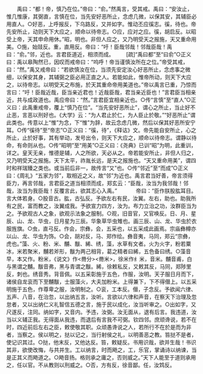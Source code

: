 <!-- { "loadSidebar": true } -->
　　禹曰：“都！帝，慎乃在位。”帝曰：“俞。”然禹言，受其戒。禹曰：“安汝止，惟几惟康，其弼直，言慎在位，当先安好恶所止，念虑几微，以保其安，其辅臣必用直人。○好恶，上呼报反，下乌路反，又并如字。惟动丕应徯志。徯，待也。帝先安所止，动则天下大应之，顺命以待帝志。○应，应对之应。徯，胡启反。以昭受上帝，天其申命用休。”昭，明也。非但人应之，又乃明受天之报施，天又重命用美。○施，始豉反。重，直用反。帝曰：“吁！臣哉邻哉！邻哉臣哉！禹曰：“俞。”邻，近也。言君臣道近，相须而成。 
　　[疏]“禹曰都”至“曰俞”○正义曰：禹以皋陶然已，因叹而戒帝曰：“呜呼！帝当谨慎汝所在之位。”帝受其戒，曰：“然。”禹又戒帝曰：“若欲慎汝在位，当须先安定汝心好恶所止，念虑事之微细，以保安其身，其辅弼之臣必用正直之人。若能如此，惟帝所动，则天下大应之，以待帝志。以明受天之布施，於天其重命帝用美道也。”帝以禹言已重，乃惊而言曰：“吁！臣哉近哉，臣当亲近君也！近哉臣哉，君当亲近臣也！”言君臣当相亲近，共与成政道也。禹应帝曰：“然。”言君臣宜相亲近也。○传“言慎”至“直人”○正义曰：此禹重戒帝，覆上“慎乃在位”。“当先安好恶所止”，谓心之所止，当止好不止恶，言恶以刑好也。《大学》云：“为人君止於仁，为人臣止於敬。”“好恶所止”谓此类也。传意以上“惟”为念，下“惟”为辞，故云念虑几微，然后以保其好恶所安宁耳。○传“徯待”至“帝志”○正义曰：“徯，待”，《释诂》文。帝先能自安所止，心之所止，止於好事，其有举动，发号出令，则天下大应之，顺命以待帝志。谓静以待命，有命则从也。○传“昭明”至“用美”○正义曰：《尧典》已训“昭”为明，此重训，详之。皇天无亲，惟德是辅，人之所欲，天必从之。帝若能安所止，非但人归之，又乃明受天之报施。天下太平，祚胤长远，是天之报施也。“天又重命用美”，谓四时和祥瑞臻之类也。或当前后非一，故传言“又”也。○传“邻近”至“而成”○正义曰：《周礼》“五家为邻”，取相近之义，故“邻”为近也。禹言君当好善，帝言须得臣力，再言邻哉，言君臣之道当相须而成，郑玄云：“臣哉，汝当为我邻哉！邻哉，汝当为我臣哉！反覆言此，欲其志心入禹。”
　
　　帝曰：“臣作朕股肱耳目。言大体若身。○股音古。肱，古弘反。予欲左右有民，汝翼。左右，助也。助我所有之民，富而教之，汝翼成我。予欲宣力四方，汝为。布力立治之功，汝群臣当为之。予欲观古人之象，欲观示法象之服制。○观，旧音官，又官唤反。日、月、星辰、山、龙、华虫，日月星为三辰。华象草华虫雉也。画三辰、山、龙、华虫於衣服旌旗。○虫，直弓反。作会，宗彝，会，五采也，以五采成此画焉。宗庙彝樽亦以山、龙、华虫为饰。○会，胡对反，马、郑作绘。彝音夷，马同，郑云“宗彝，虎也。”藻、火、粉、米、黼、黻、絺、绣，藻，水草有文者。火为火字，粉若粟冰，米若聚米，黼若斧形，黻为两己相背，葛之精者曰絺，五色备曰绣。○藻音早，本又作。粉米，《说文》作<黹分><黹米>，徐米作纟米，音米。黼音甫，白与黑谓之黼。黻音弗，黑与青谓之黻。絺，徐敕私反，又敕其反，马同，郑陟里反，刺也。绣音秀。背音佩。以五采彰施于五色，作服，汝明。天子服日月而下，诸侯自龙衮而下至黼黻，士服藻火，大夫加粉米。上得兼下，下不得僣上。以五采明施于五色，作尊卑之服，汝明制之。○衮，工本反。僣，子念反。予欲闻六律、五声、八音，在治忽，以出纳五言，汝听。言欲以六律和声音，在察天下治理及忽怠者，又以出纳仁义礼智信五德之言，施于民以成化，汝当听审之。○出如字，又尺遂反，注同。纳如字，又音内。予违，汝弼。汝无面从，退有后言。我违道，汝当以义辅正我。无得面从我违，而退后有言我不可弼。钦四邻。庶顽谗说，若不在时，四近前后左右之臣，敕使敬其职。众顽愚谗说之人，若所行不在於是而为非者，当察之。侯以明之，挞以记之，当行射侯之礼，以明善恶之教。笞挞不是者，使记识其过。○挞，他末反，又他达反。笞，敕疑反。书用识哉，欲并生哉！书识其非，欲使改悔，与共并生。工以纳言，时而飏之，工，乐官，掌诵诗以纳谏，当是正其义而飏道之。○飏音扬。格则承之庸之，否则威之。”天下人能至于道则承用之，任以官。不从教则以刑威之。○否，方有反，徐音鄙。任，汝鸩反。 
